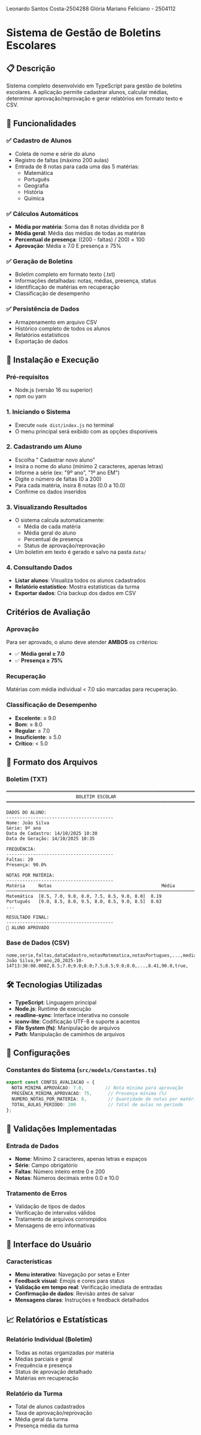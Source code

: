Leonardo Santos Costa-2504288
Glória Mariano Feliciano - 2504112
# Sistema de Gestão de Boletins Escolares

## 📋 Descrição
Sistema completo desenvolvido em TypeScript para gestão de boletins escolares. A aplicação permite cadastrar alunos, calcular médias, determinar aprovação/reprovação e gerar relatórios em formato texto e CSV.

## 🎯 Funcionalidades

### ✅ Cadastro de Alunos
- Coleta de nome e série do aluno
- Registro de faltas (máximo 200 aulas)
- Entrada de 8 notas para cada uma das 5 matérias:
  - Matemática
  - Português
  - Geografia
  - História
  - Química

### ✅ Cálculos Automáticos
- **Média por matéria**: Soma das 8 notas dividida por 8
- **Média geral**: Média das médias de todas as matérias
- **Percentual de presença**: ((200 - faltas) / 200) × 100
- **Aprovação**: Média ≥ 7.0 E presença ≥ 75%

### ✅ Geração de Boletins
- Boletim completo em formato texto (.txt)
- Informações detalhadas: notas, médias, presença, status
- Identificação de matérias em recuperação
- Classificação de desempenho

### ✅ Persistência de Dados
- Armazenamento em arquivo CSV
- Histórico completo de todos os alunos
- Relatórios estatísticos
- Exportação de dados

## 🚀 Instalação e Execução

### Pré-requisitos
- Node.js (versão 16 ou superior)
- npm ou yarn

### 1. Iniciando o Sistema
- Execute `node dist/index.js` no terminal
- O menu principal será exibido com as opções disponíveis

### 2. Cadastrando um Aluno
- Escolha " Cadastrar novo aluno"
- Insira o nome do aluno (mínimo 2 caracteres, apenas letras)
- Informe a série (ex: "9º ano", "1º ano EM")
- Digite o número de faltas (0 a 200)
- Para cada matéria, insira 8 notas (0.0 a 10.0)
- Confirme os dados inseridos

### 3. Visualizando Resultados
- O sistema calcula automaticamente:
  - Média de cada matéria
  - Média geral do aluno
  - Percentual de presença
  - Status de aprovação/reprovação
- Um boletim em texto é gerado e salvo na pasta `data/`

### 4. Consultando Dados
- **Listar alunos**: Visualiza todos os alunos cadastrados
- **Relatório estatístico**: Mostra estatísticas da turma
- **Exportar dados**: Cria backup dos dados em CSV

##  Critérios de Avaliação

### Aprovação
Para ser aprovado, o aluno deve atender **AMBOS** os critérios:
- ✅ **Média geral ≥ 7.0**
- ✅ **Presença ≥ 75%**

### Recuperação
Matérias com média individual < 7.0 são marcadas para recuperação.

### Classificação de Desempenho
- **Excelente**: ≥ 9.0
- **Bom**: ≥ 8.0
- **Regular**: ≥ 7.0
- **Insuficiente**: ≥ 5.0
- **Crítico**: < 5.0

## 📄 Formato dos Arquivos

### Boletim (TXT)
```
═══════════════════════════════════════════════════════════════════════════════
                          BOLETIM ESCOLAR
═══════════════════════════════════════════════════════════════════════════════

DADOS DO ALUNO:
----------------------------------------
Nome: João Silva
Série: 9º ano
Data de Cadastro: 14/10/2025 10:30
Data de Geração: 14/10/2025 10:35

FREQUÊNCIA:
----------------------------------------
Faltas: 20
Presença: 90.0%

NOTAS POR MATÉRIA:
----------------------------------------
Matéria     Notas                                         Média
────────────────────────────────────────────────────────────────────────────────
Matemática  [8.5, 7.0, 9.0, 8.0, 7.5, 8.5, 9.0, 8.0]  8.19
Português   [9.0, 8.5, 8.0, 9.5, 8.0, 8.5, 9.0, 8.5]  8.63
...

RESULTADO FINAL:
----------------------------------------
🎉 ALUNO APROVADO
```

### Base de Dados (CSV)
```csv
nome,serie,faltas,dataCadastro,notasMatematica,notasPortugues,...,mediaGeral,percentualPresenca,aprovado,motivoReprovacao
João Silva,9º ano,20,2025-10-14T13:30:00.000Z,8.5;7.0;9.0;8.0;7.5;8.5;9.0;8.0,...,8.41,90.0,true,
```

## 🛠️ Tecnologias Utilizadas

- **TypeScript**: Linguagem principal
- **Node.js**: Runtime de execução
- **readline-sync**: Interface interativa no console
- **iconv-lite**: Codificação UTF-8 e suporte a acentos
- **File System (fs)**: Manipulação de arquivos
- **Path**: Manipulação de caminhos de arquivos

## 🔧 Configurações

### Constantes do Sistema (`src/models/Constantes.ts`)
```typescript
export const CONFIG_AVALIACAO = {
  NOTA_MINIMA_APROVACAO: 7.0,        // Nota mínima para aprovação
  PRESENCA_MINIMA_APROVACAO: 75,      // Presença mínima (%)
  NUMERO_NOTAS_POR_MATERIA: 8,        // Quantidade de notas por matéria
  TOTAL_AULAS_PERIODO: 200            // Total de aulas no período
};
```

## 📝 Validações Implementadas

### Entrada de Dados
- **Nome**: Mínimo 2 caracteres, apenas letras e espaços
- **Série**: Campo obrigatório
- **Faltas**: Número inteiro entre 0 e 200
- **Notas**: Números decimais entre 0.0 e 10.0

### Tratamento de Erros
- Validação de tipos de dados
- Verificação de intervalos válidos
- Tratamento de arquivos corrompidos
- Mensagens de erro informativas

## 🎨 Interface do Usuário

### Características
- **Menu interativo**: Navegação por setas e Enter
- **Feedback visual**: Emojis e cores para status
- **Validação em tempo real**: Verificação imediata de entradas
- **Confirmação de dados**: Revisão antes de salvar
- **Mensagens claras**: Instruções e feedback detalhados

## 📈 Relatórios e Estatísticas

### Relatório Individual (Boletim)
- Todas as notas organizadas por matéria
- Médias parciais e geral
- Frequência e presença
- Status de aprovação detalhado
- Matérias em recuperação

### Relatório da Turma
- Total de alunos cadastrados
- Taxa de aprovação/reprovação
- Média geral da turma
- Presença média da turma
